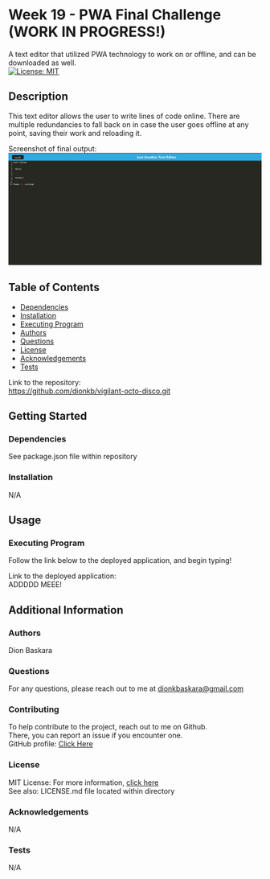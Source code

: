 # Week 19 - PWA Final Challenge (WORK IN PROGRESS!)

  A text editor that utilized PWA technology to work on or offline, and can be downloaded as well.  
  [![License: MIT](https://img.shields.io/badge/License-MIT-yellow.svg)](https://opensource.org/licenses/MIT)

  ## Description

  This text editor allows the user to write lines of code online. There are multiple redundancies to fall back on in case the user goes offline at any point, saving their work and reloading it. 

  Screenshot of final output:  
  ![screenshot or gif](assets/Screenshot.jpg)

  ## Table of Contents
  * [Dependencies](#dependencies)
  * [Installation](#installation)
  * [Executing Program](#execution)
  * [Authors](#authors)
  * [Questions](#questions)
  * [License](#license)
  * [Acknowledgements](#acknowledgements)
  * [Tests](#tests)

  Link to the repository:  
  https://github.com/dionkb/vigilant-octo-disco.git

  ## Getting Started

  ### Dependencies
  See package.json file within repository

  ### Installation
  N/A

  ## Usage

  ### Executing Program
  Follow the link below to the deployed application, and begin typing!
  
  Link to the deployed application:  
  ADDDDD MEEE!

  ## Additional Information

  ### Authors
  Dion Baskara

  ### Questions
  For any questions, please reach out to me at dionkbaskara@gmail.com

  ### Contributing
  To help contribute to the project, reach out to me on Github.  
  There, you can report an issue if you encounter one.  
  GitHub profile: <a href="https://github.com/dionkb">Click Here</a>

  ### License  
  MIT License: For more information,  <a href="https://opensource.org/license/mit/">click here</a>  
  See also: LICENSE.md file located within directory

  ### Acknowledgements
  N/A

  ### Tests
  N/A
  
